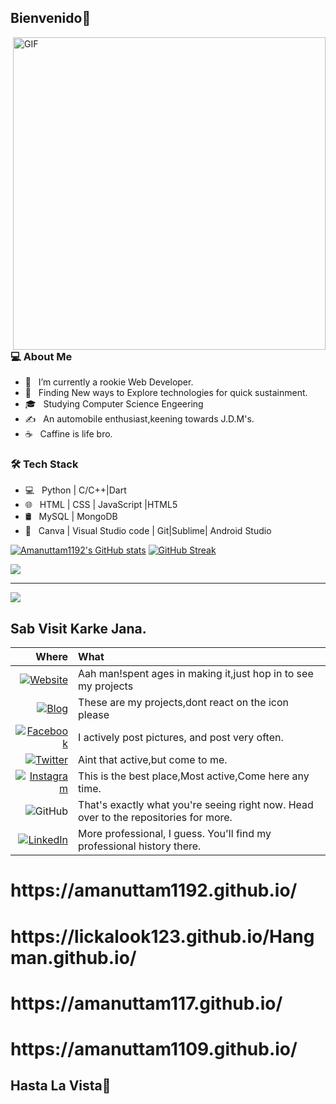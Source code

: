 <h2>Bienvenido👋</h2>
<img align="right" alt="GIF" src="https://media.giphy.com/media/RbDKaczqWovIugyJmW/giphy.gif" width="500"/>

<h3> 💻 About Me </h3>

- 🔭 &nbsp; I’m currently a rookie Web Developer.
- 🤔 &nbsp; Finding New ways to Explore technologies for quick sustainment.
- 🎓 &nbsp; Studying Computer Science Engeering
- ✍️ &nbsp; An automobile enthusiast,keening towards J.D.M's.
- ☕ &nbsp; Caffine is life bro. 

<h3>🛠 Tech Stack</h3>

- 💻 &nbsp; Python | C/C++|Dart
- 🌐 &nbsp; HTML | CSS | JavaScript |HTML5
- 🛢 &nbsp; MySQL | MongoDB
- 🔧 &nbsp; Canva | Visual Studio code | Git|Sublime| Android Studio


[![Amanuttam1192's GitHub stats](https://github-readme-stats.vercel.app/api?username=Amanuttam1192&theme=midnight-purple&show_icons=true)](https://github.com/Amanuttam1192/github-readme-stats) [![GitHub Streak](https://github-readme-streak-stats.herokuapp.com?user=Amanuttam1192&theme=github-dark&hide_border=true&date_format=j%20M%5B%20Y%5D)](https://git.io/streak-stats) 

<img align="center" src="https://github-readme-stats.vercel.app/api/top-langs?username=Amanuttam1192&theme=tokyonight" >  <hr>    ![](https://komarev.com/ghpvc/?username=Amanuttam1192&label=PROFILE+VIEWS&color=brightgreen&style=flat-square)

 

## Sab Visit Karke Jana.
| Where | What |
|-:|:-| 
| [![Website](https://img.shields.io/badge/Website-593D88?style=for-the-badge&logo=Google%20Earth&logoColor=white)](https://amanuttam1192.github.io/) | Aah man!spent ages in making it,just hop in to see my projects |
| [![Blog](https://img.shields.io/badge/Blog-%2336465D.svg?&style=for-the-badge&logo=Tumblr&logoColor=white)](https://amanuttam1192.github.io/#about) |These are my projects,dont react on the icon please |
| [![Facebook](https://img.shields.io/badge/Facebook-1877F2?style=for-the-badge&logo=facebook&logoColor=white)](https://www.facebook.com/aman.uttam.1829) | I actively post pictures, and post very often. |
| [![Twitter](https://img.shields.io/badge/Twitter-1DA1F2?style=for-the-badge&logo=twitter&logoColor=white)](https://twitter.com/AmanUttam10) | Aint that active,but come to me. |
| [![Instagram](https://img.shields.io/badge/Instagram-F60023?style=for-the-badge&logo=instagram&logoColor=white)](https://www.instagram.com/aman__1109/) |This is the best place,Most active,Come here any time. |
| ![GitHub](https://img.shields.io/badge/-Github-181717?style=for-the-badge&logo=Github&logoColor=white) | That's exactly what you're seeing right now. Head over to the repositories for more. |
| [![LinkedIn](https://img.shields.io/badge/LinkedIn-0077B5?style=for-the-badge&logo=linkedin&logoColor=white)](https://www.linkedin.com/feed/?trk=homepage-basic_google-one-tap-submit) | More professional, I guess. You'll find my professional history there. |
 <h1>https://amanuttam1192.github.io/</h1>
 <h1>https://lickalook123.github.io/Hangman.github.io/</h1>
 <h1> https://amanuttam117.github.io/ </h1>
 <h1>https://amanuttam1109.github.io/</h1>
 
 <h2>Hasta La Vista👋</h2>

